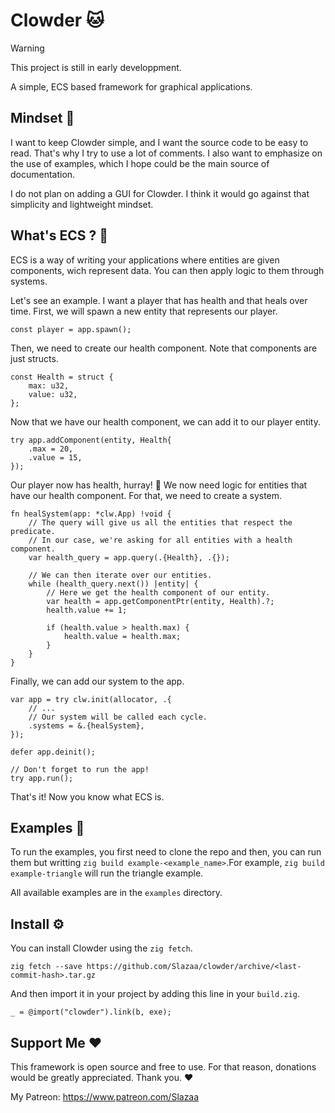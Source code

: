 # Clowder 🐱
> [!WARNING]
> This project is still in early developpment.

A simple, ECS based framework for graphical applications.

## Mindset 🧠
I want to keep Clowder simple, and I want the source code to be easy to read.
That's why I try to use a lot of comments. I also want to emphasize on the
use of examples, which I hope could be the main source of documentation.

I do not plan on adding a GUI for Clowder. I think it would go against that
simplicity and lightweight mindset.

## What's ECS ? 🤔
ECS is a way of writing your applications where entities are given components,
wich represent data. You can then apply logic to them through systems.

Let's see an example. I want a player that has health and that heals over time.
First, we will spawn a new entity that represents our player.

```zig
const player = app.spawn();
```

Then, we need to create our health component. Note that components are just
structs.

```zig
const Health = struct {
    max: u32,
    value: u32,
};
```

Now that we have our health component, we can add it to our player entity.

```zig
try app.addComponent(entity, Health{
    .max = 20,
    .value = 15,
});
```

Our player now has health, hurray! 🎉 We now need logic for entities that have
our health component. For that, we need to create a system.

```zig
fn healSystem(app: *clw.App) !void {
    // The query will give us all the entities that respect the predicate.
    // In our case, we're asking for all entities with a health component.
    var health_query = app.query(.{Health}, .{});

    // We can then iterate over our entities.
    while (health_query.next()) |entity| {
        // Here we get the health component of our entity.
        var health = app.getComponentPtr(entity, Health).?;
        health.value += 1;

        if (health.value > health.max) {
            health.value = health.max;
        }
    }
}
```

Finally, we can add our system to the app.

```zig
var app = try clw.init(allocator, .{
    // ...
    // Our system will be called each cycle.
    .systems = &.{healSystem},
});

defer app.deinit();

// Don't forget to run the app!
try app.run();
```

That's it! Now you know what ECS is.

## Examples 📝
To run the examples, you first need to clone the repo and then, you can run
them but writting `zig build example-<example_name>`.For example,
`zig build example-triangle` will run the triangle example.

All available examples are in the `examples` directory.

## Install ⚙️
You can install Clowder using the `zig fetch`.
```
zig fetch --save https://github.com/Slazaa/clowder/archive/<last-commit-hash>.tar.gz
```

And then import it in your project by adding this line in your `build.zig`.
```zig
_ = @import("clowder").link(b, exe);
```

## Support Me ❤️
This framework is open source and free to use. For that reason, donations would
be greatly appreciated. Thank you. ❤

My Patreon: https://www.patreon.com/Slazaa